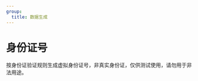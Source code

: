 ```yaml
---
group:
  title: 数据生成
---
```


# 身份证号

<Alert type="error">按身份证验证规则生成虚拟身份证号，非真实身份证，仅供测试使用，请勿用于非法用途。</Alert>

<code src="./index.tsx" inline />
